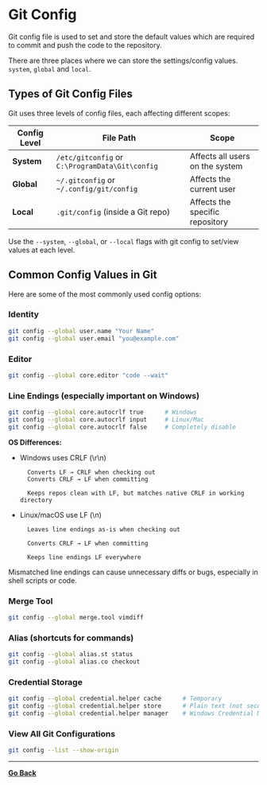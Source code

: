 # Git Config
Git config file is used to set and store the default values which are required to commit and push the code to the repository.

There are three places where we can store the settings/config values. `system`, `global` and `local`.

## Types of Git Config Files
Git uses three levels of config files, each affecting different scopes:

| Config Level | File Path | Scope |
| ------------ | --------- | ----- |
| **System**   | `/etc/gitconfig` or `C:\ProgramData\Git\config` | Affects all users on the system |
| **Global**   | `~/.gitconfig` or `~/.config/git/config`        | Affects the current user        |
| **Local**    | `.git/config` (inside a Git repo)               | Affects the specific repository |

Use the `--system`, `--global`, or `--local` flags with git config to set/view values at each level.

## Common Config Values in Git
Here are some of the most commonly used config options:

### Identity
```sh
git config --global user.name "Your Name"
git config --global user.email "you@example.com"
```

### Editor
```sh
git config --global core.editor "code --wait"
```

### Line Endings (especially important on Windows)
```sh
git config --global core.autocrlf true      # Windows
git config --global core.autocrlf input     # Linux/Mac
git config --global core.autocrlf false     # Completely disable
```
**OS Differences:**

- Windows uses CRLF (\r\n)
        
        Converts LF → CRLF when checking out
        Converts CRLF → LF when committing

        Keeps repos clean with LF, but matches native CRLF in working directory

- Linux/macOS use LF (\n)
    
        Leaves line endings as-is when checking out

        Converts CRLF → LF when committing

        Keeps line endings LF everywhere

Mismatched line endings can cause unnecessary diffs or bugs, especially in shell scripts or code.

### Merge Tool
```sh
git config --global merge.tool vimdiff
```

### Alias (shortcuts for commands)
```sh
git config --global alias.st status
git config --global alias.co checkout
```

### Credential Storage
```sh
git config --global credential.helper cache      # Temporary
git config --global credential.helper store      # Plain text (not secure)
git config --global credential.helper manager    # Windows Credential Manager
```

### View All Git Configurations
```sh
git config --list --show-origin
```

---
**[Go Back](/git/README.md)**